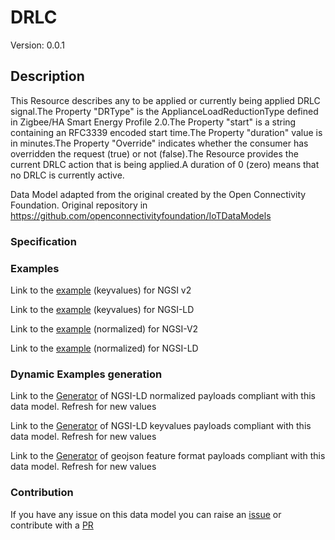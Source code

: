 # DRLC
Version: 0.0.1

## Description 

This Resource describes any to be applied or currently being applied DRLC signal.The Property "DRType" is the ApplianceLoadReductionType defined in Zigbee/HA Smart Energy Profile 2.0.The Property "start" is a string containing an RFC3339 encoded start time.The Property "duration" value is in minutes.The Property "Override" indicates whether the consumer has overridden the request (true) or not (false).The Resource provides the current DRLC action that is being applied.A duration of 0 (zero) means that no DRLC is currently active.

Data Model adapted from the original created by the Open Connectivity Foundation. Original repository in https://github.com/openconnectivityfoundation/IoTDataModels
### Specification
### Examples

Link to the [example](https://smart-data-models.github.io/dataModel.OCF/DRLC/examples/example.json) (keyvalues) for NGSI v2

Link to the [example](https://smart-data-models.github.io/dataModel.OCF/DRLC/examples/example.jsonld) (keyvalues) for NGSI-LD

Link to the [example](https://smart-data-models.github.io/dataModel.OCF/DRLC/examples/example-normalized.json) (normalized) for NGSI-V2

Link to the [example](https://smart-data-models.github.io/dataModel.OCF/DRLC/examples/example-normalized.jsonld) (normalized) for NGSI-LD
### Dynamic Examples generation

Link to the [Generator](https://smartdatamodels.org/extra/ngsi-ld_generator.php?schemaUrl=https://raw.githubusercontent.com/smart-data-models/dataModel.OCF/master/DRLC/schema.json&email=info@smartdatamodels.org) of NGSI-LD normalized payloads compliant with this data model. Refresh for new values

Link to the [Generator](https://smartdatamodels.org/extra/ngsi-ld_generator_keyvalues.php?schemaUrl=https://raw.githubusercontent.com/smart-data-models/dataModel.OCF/master/DRLC/schema.json&email=info@smartdatamodels.org) of NGSI-LD keyvalues payloads compliant with this data model. Refresh for new values

Link to the [Generator](https://smartdatamodels.org/extra/geojson_features_generator.php?schemaUrl=https://raw.githubusercontent.com/smart-data-models/dataModel.OCF/master/DRLC/schema.json&email=info@smartdatamodels.org) of geojson feature format payloads compliant with this data model. Refresh for new values
### Contribution

 If you have any issue on this data model you can raise an [issue](https://github.com/smart-data-models/dataModel.OCF/issues)  or contribute with a [PR](https://github.com/smart-data-models/dataModel.OCF/pulls)
